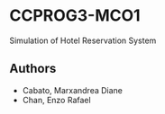 # CCPROG3-MCO1
Simulation of Hotel Reservation System

## Authors
- Cabato, Marxandrea Diane
- Chan, Enzo Rafael